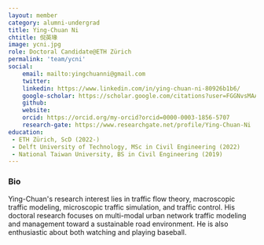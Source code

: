```yaml
---
layout: member
category: alumni-undergrad
title: Ying-Chuan Ni
chtitle: 倪英瑑
image: ycni.jpg
role: Doctoral Candidate@ETH Zürich
permalink: 'team/ycni'
social:
    email: mailto:yingchuanni@gmail.com
    twitter: 
    linkedin: https://www.linkedin.com/in/ying-chuan-ni-80926b1b6/
    google-scholar: https://scholar.google.com/citations?user=FGGNvsMAAAAJ&hl=en
    github: 
    website: 
    orcid: https://orcid.org/my-orcid?orcid=0000-0003-1856-5707
    research-gate: https://www.researchgate.net/profile/Ying-Chuan-Ni
education:
 - ETH Zürich, ScD (2022-)
 - Delft University of Technology, MSc in Civil Engineering (2022)
 - National Taiwan University, BS in Civil Engineering (2019)
---
```


<h3>Bio</h3>
Ying-Chuan's research interest lies in traffic flow theory, macroscopic traffic modeling, microscopic traffic simulation, and traffic control. His doctoral research focuses on multi-modal urban network traffic modeling and management toward a sustainable road environment. He is also enthusiastic about both watching and playing baseball.
